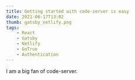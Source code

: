 ```yaml
---
title: Getting started with code-server is easy
date: 2021-06-17T13:02
thumb: gatsby_netlify.png
tags: 
    - React
    - Gatsby
    - Netlify
    - GoTrue
    - Authentication
---
```


I am a big fan of code-server.